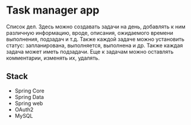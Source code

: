# Task manager app
Список дел. Здесь можно создавать задачи на день, добавлять к ним различную информацию, вроде, описания, ожидаемого времени выполнения, подзадач и т.д. Также каждой задаче можно установить статус: запланирована, выполняется, выполнена и др. Также каждая задача может иметь подзадачи. Еще к задачам можно оставлять комментарии, изменять их, удалять.

## Stack
+ Spring Core
+ Spring Data
+ Spring web
+ OAuth2
+ MySQL